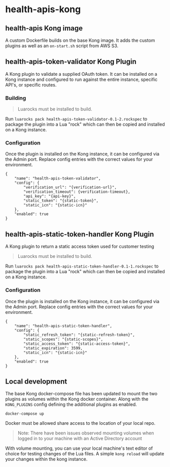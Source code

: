 # health-apis-kong

## health-apis Kong image

A custom Dockerfile builds on the base Kong image.  It adds the custom plugins as well as an `on-start.sh` script from AWS S3.

## health-apis-token-validator Kong Plugin

A Kong plugin to validate a supplied OAuth token.  It can be installed on a Kong instance and configured to run against the entire instance, specific API's, or specific routes.

### Building

> Luarocks must be installed to build.

Run `luarocks pack health-apis-token-validator-0.1-2.rockspec` to package the plugin into a Lua "rock" which can then be copied and installed on a Kong instance.

### Configuration

Once the plugin is installed on the Kong instance, it can be configured via the Admin port.  Replace config entries with the correct values for your environment.

```
{
    "name": "health-apis-token-validator",
    "config": {
        "verification_url": "{verification-url}",
        "verification_timeout": {verification-timeout},
        "api_key": "{api-key}",
        "static_token": "{static-token}",
        "static_icn": "{static-icn}"
    },
    "enabled": true
}
```



## health-apis-static-token-handler Kong Plugin

A Kong plugin to return a static access token used for customer testing

> Luarocks must be installed to build.

Run `luarocks pack health-apis-static-token-handler-0.1-1.rockspec` to package the plugin into a Lua "rock" which can then be copied and installed on a Kong instance.


### Configuration

Once the plugin is installed on the Kong instance, it can be configured via the Admin port.  Replace config entries with the correct values for your environment.

```
{
    "name": "health-apis-static-token-handler",
    "config": {
        "static_refresh_token": "{static-refresh-token}",
        "static_scopes": "{static-scopes}",
        "static_access_token": "{static-access-token}",
        "static_expiration": 3599,
        "static_icn": "{static-icn}"
    },
    "enabled": true
}
```


## Local development

The base Kong docker-compose file has been updated to mount the two plugins as volumes within the Kong docker container.  Along with the `KONG_PLUGINS` config defining the additional plugins as enabled.

`docker-compose up`

Docker must be allowed share access to the location of your local repo.

> Note:   There have been issues observed mounting volumes when logged in to your machine with an Active Directory account

With volume mounting, you can use your local machine's text editor of choice for testing changes of the Lua files.  A simple `kong reload` will update your changes within the kong instance.